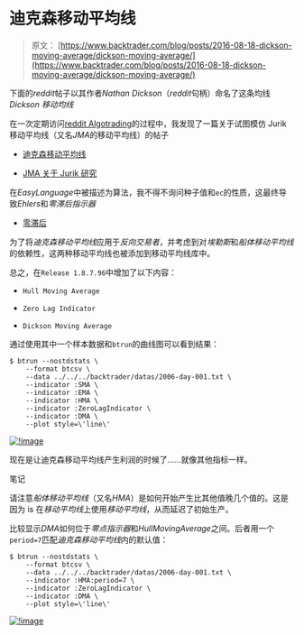 # 迪克森移动平均线

> 原文： [https://www.backtrader.com/blog/posts/2016-08-18-dickson-moving-average/dickson-moving-average/](https://www.backtrader.com/blog/posts/2016-08-18-dickson-moving-average/dickson-moving-average/)

下面的*reddit*帖子以其作者*Nathan Dickson*（*reddit*句柄）命名了这条均线*Dickson 移动均线*

在一次定期访问[reddit Algotrading](https://www.reddit.com/r/algotrading/)的过程中，我发现了一篇关于试图模仿 Jurik 移动平均线（又名*JMA*的移动平均线）的帖子

*   [迪克森移动平均线](https://www.reddit.com/r/algotrading/comments/4xj3vh/dickson_moving_average/)

*   [JMA 关于 Jurik 研究](http://www.jurikres.com/catalog1/ms_ama.htm)

在*EasyLanguage*中被描述为算法，我不得不询问种子值和`ec`的性质，这最终导致*Ehlers*和*零滞后指示器*

*   [零滞后](http://www.mesasoftware.com/papers/ZeroLag.pdf)

为了将*迪克森移动平均线*应用于*反向交易者*，并考虑到对*埃勒斯*和*船体移动平均线*的依赖性，这两种移动平均线也被添加到移动平均线库中。

总之，在`Release 1.8.7.96`中增加了以下内容：

*   `Hull Moving Average`

*   `Zero Lag Indicator`

*   `Dickson Moving Average`

通过使用其中一个样本数据和`btrun`的曲线图可以看到结果：

```
$ btrun --nostdstats \
    --format btcsv \
    --data ../../../backtrader/datas/2006-day-001.txt \
    --indicator :SMA \
    --indicator :EMA \
    --indicator :HMA \
    --indicator :ZeroLagIndicator \
    --indicator :DMA \
    --plot style=\'line\' 
```

[![!image](../Images/6e038c70644378e5a556d5c06b6d6192.png)](../dma-comparison.png)

现在是让迪克森移动平均线产生利润的时候了……就像其他指标一样。

笔记

请注意*船体移动平均线*（又名*HMA*）是如何开始产生比其他值晚几个值的。这是因为 is 在*移动平均线*上使用*移动平均线*，从而延迟了初始生产。

比较显示*DMA*如何位于*零点指示器*和*HullMovingAverage*之间。后者用一个`period=7`匹配*迪克森移动平均线*内的默认值：

```
$ btrun --nostdstats \
    --format btcsv \
    --data ../../../backtrader/datas/2006-day-001.txt \
    --indicator :HMA:period=7 \
    --indicator :ZeroLagIndicator \
    --indicator :DMA \
    --plot style=\'line\' 
```

[![!image](../Images/d67d125f4397f67fac3ef1b29301f55a.png)](../dma-hma-zlind-comparison.png)